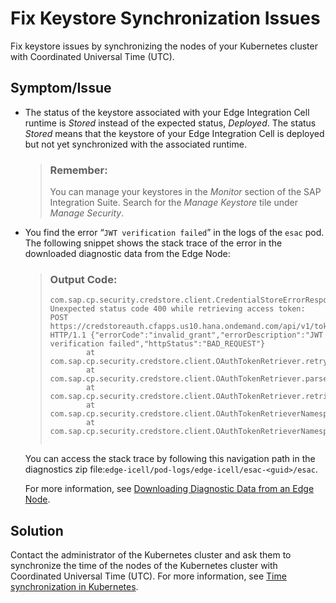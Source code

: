 <!-- loio1e7489f7226545e9a7936b99d1de298a -->

# Fix Keystore Synchronization Issues

Fix keystore issues by synchronizing the nodes of your Kubernetes cluster with Coordinated Universal Time \(UTC\).



<a name="loio1e7489f7226545e9a7936b99d1de298a__section_dt3_btl_zbc"/>

## Symptom/Issue

-   The status of the keystore associated with your Edge Integration Cell runtime is *Stored* instead of the expected status, *Deployed*. The status *Stored* means that the keystore of your Edge Integration Cell is deployed but not yet synchronized with the associated runtime.

    > ### Remember:  
    > You can manage your keystores in the *Monitor* section of the SAP Integration Suite. Search for the *Manage Keystore* tile under *Manage Security*.

-   You find the error “`JWT verification failed`” in the logs of the `esac` pod. The following snippet shows the stack trace of the error in the downloaded diagnostic data from the Edge Node:

    > ### Output Code:  
    > ```
    > com.sap.cp.security.credstore.client.CredentialStoreErrorResponseException: Unexpected status code 400 while retrieving access token: POST https://credstoreauth.cfapps.us10.hana.ondemand.com/api/v1/token HTTP/1.1 {"errorCode":"invalid_grant","errorDescription":"JWT verification failed","httpStatus":"BAD_REQUEST"}
    >         at com.sap.cp.security.credstore.client.OAuthTokenRetriever.retryTokenRequest(OAuthTokenRetriever.java:154)
    >         at com.sap.cp.security.credstore.client.OAuthTokenRetriever.parseToken(OAuthTokenRetriever.java:91)
    >         at com.sap.cp.security.credstore.client.OAuthTokenRetriever.retrieveNewOAuthToken(OAuthTokenRetriever.java:171)
    >         at com.sap.cp.security.credstore.client.OAuthTokenRetrieverNamespace.obtainNewToken(OAuthTokenRetrieverNamespace.java:145)
    >         at com.sap.cp.security.credstore.client.OAuthTokenRetrieverNamespace.computeCachedToken(OAuthTokenRetrieverNamespace.java:138)
    > 
    > 
    > ```

    You can access the stack trace by following this navigation path in the diagnostics zip file:`edge-icell/pod-logs/edge-icell/esac-<guid>/esac`.

    For more information, see [Downloading Diagnostic Data from an Edge Node](https://help.sap.com/docs/EDGE_LIFECYCLE_MANAGEMENT/9d5719aae5aa4d479083253ba79c23f9/3ac0188c92124823a2ce921f40e317af.html).




<a name="loio1e7489f7226545e9a7936b99d1de298a__section_ljx_f5l_zbc"/>

## Solution

Contact the administrator of the Kubernetes cluster and ask them to synchronize the time of the nodes of the Kubernetes cluster with Coordinated Universal Time \(UTC\). For more information, see [Time synchronization in Kubernetes](https://kubeops.net/blog/time-synchronization-in-kubernetes).

